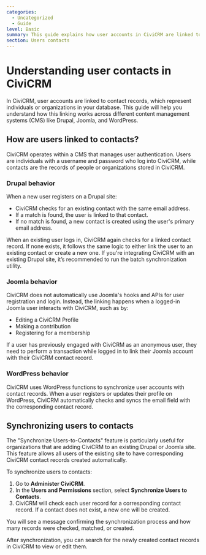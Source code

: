 ```yaml
---
categories:
  - Uncategorized
  - Guide
level: Basic
summary: This guide explains how user accounts in CiviCRM are linked to contact records, specifically focusing on the behaviors of Drupal, Joomla, and WordPress systems.
section: Users contacts
---
```


# Understanding user contacts in CiviCRM

In CiviCRM, user accounts are linked to contact records, which represent individuals or organizations in your database. This guide will help you understand how this linking works across different content management systems (CMS) like Drupal, Joomla, and WordPress.

## How are users linked to contacts?

CiviCRM operates within a CMS that manages user authentication. Users are individuals with a username and password who log into CiviCRM, while contacts are the records of people or organizations stored in CiviCRM.

### Drupal behavior

When a new user registers on a Drupal site:

- CiviCRM checks for an existing contact with the same email address.
- If a match is found, the user is linked to that contact.
- If no match is found, a new contact is created using the user's primary email address.

When an existing user logs in, CiviCRM again checks for a linked contact record. If none exists, it follows the same logic to either link the user to an existing contact or create a new one. If you're integrating CiviCRM with an existing Drupal site, it’s recommended to run the batch synchronization utility.

### Joomla behavior

CiviCRM does not automatically use Joomla's hooks and APIs for user registration and login. Instead, the linking happens when a logged-in Joomla user interacts with CiviCRM, such as by:

- Editing a CiviCRM Profile
- Making a contribution
- Registering for a membership

If a user has previously engaged with CiviCRM as an anonymous user, they need to perform a transaction while logged in to link their Joomla account with their CiviCRM contact record.

### WordPress behavior

CiviCRM uses WordPress functions to synchronize user accounts with contact records. When a user registers or updates their profile on WordPress, CiviCRM automatically checks and syncs the email field with the corresponding contact record.

## Synchronizing users to contacts

The "Synchronize Users-to-Contacts" feature is particularly useful for organizations that are adding CiviCRM to an existing Drupal or Joomla site. This feature allows all users of the existing site to have corresponding CiviCRM contact records created automatically.

To synchronize users to contacts:

1. Go to **Administer CiviCRM**.
2. In the **Users and Permissions** section, select **Synchronize Users to Contacts**.
3. CiviCRM will check each user record for a corresponding contact record. If a contact does not exist, a new one will be created.

You will see a message confirming the synchronization process and how many records were checked, matched, or created.

After synchronization, you can search for the newly created contact records in CiviCRM to view or edit them.
